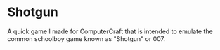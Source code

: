 # Shotgun
A quick game I made for ComputerCraft that is intended to emulate the common schoolboy game known as "Shotgun" or 007.